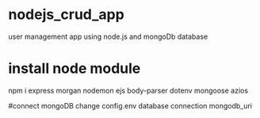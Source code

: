 # nodejs_crud_app
user management app using node.js and mongoDb database

# install node module
npm i express morgan nodemon ejs body-parser dotenv mongoose azios

#connect mongoDB 
change config.env database connection mongodb_uri


